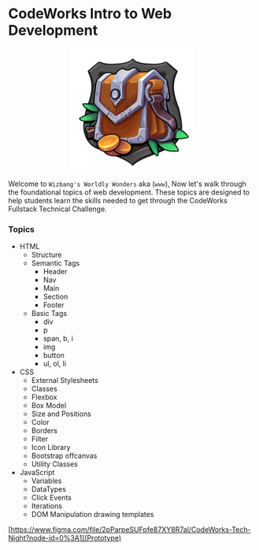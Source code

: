 CodeWorks Intro to Web Development
==================================

<div align="center">
  <img src="assets/img/shop-logo.png" height="250">
</div>

Welcome to `Wizbang's Worldly Wonders` aka (*`www`*), Now let's walk through the foundational topics of web development. These topics are designed to help students learn the skills needed to get through the CodeWorks Fullstack Technical Challenge.

### Topics

- HTML
  - Structure
  - Semantic Tags
    - Header
    - Nav
    - Main
    - Section
    - Footer
  - Basic Tags
    - div
    - p
    - span, b, i 
    - img
    - button
    - ul, ol, li
- CSS
  - External Stylesheets
  - Classes
  - Flexbox
  - Box Model
  - Size and Positions
  - Color
  - Borders
  - Filter
  - Icon Library
  - Bootstrap offcanvas
  - Utility Classes
- JavaScript
  - Variables
  - DataTypes
  - Click Events
  - Iterations
  - DOM Manipulation drawing templates
  
[https://www.figma.com/file/2pParpeSUFpfe87XY8R7al/CodeWorks-Tech-Night?node-id=0%3A1](Prototype)
